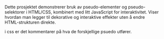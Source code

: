 Dette prosjektet demonstrerer bruk av pseudo-elementer og pseudo-selektorer i HTML/CSS, kombinert med litt JavaScript for interaktivitet.  Viser hvordan man legger til dekorative og interaktive effekter uten å endre HTML-strukturen direkte.

i css er det kommentarer på hva de forskjellige psuedo utfører.
